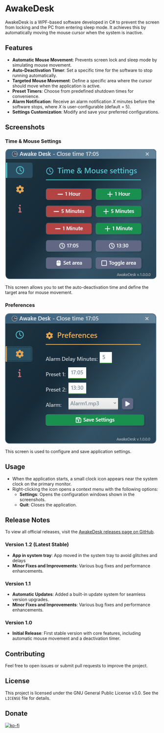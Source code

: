 ﻿# AwakeDesk

AwakeDesk is a WPF-based software developed in C# to prevent the screen from locking and the PC from entering sleep mode. It achieves this by automatically moving the mouse cursor when the system is inactive. 

## Features

- **Automatic Mouse Movement**: Prevents screen lock and sleep mode by simulating mouse movement.
- **Auto-Deactivation Timer**: Set a specific time for the software to stop running automatically.
- **Targeted Mouse Movement**: Define a specific area where the cursor should move when the application is active.
- **Preset Timers**: Choose from predefined shutdown times for convenience.
- **Alarm Notification**: Receive an alarm notification *X* minutes before the software stops, where *X* is user-configurable (default = 5).
- **Settings Customization**: Modify and save your preferred configurations.

## Screenshots

### Time & Mouse Settings
![Time & Mouse Settings](screenshots/time_mouse_settings.png)

This screen allows you to set the auto-deactivation time and define the target area for mouse movement.

### Preferences
![Preferences](screenshots/preferences_settings.png)

This screen is used to configure and save application settings.

## Usage

- When the application starts, a small clock icon appears near the system clock on the primary monitor.
- Right-clicking the icon opens a context menu with the following options:
  - **Settings**: Opens the configuration windows shown in the screenshots.
  - **Quit**: Closes the application.

## Release Notes

To view all official releases, visit the [AwakeDesk releases page on GitHub](https://github.com/giague/AwakeDesk/releases).

### Version 1.2 (Latest Stable)
- **App in system tray**: App moved in the system tray to avoid glitches and delays
- **Minor Fixes and Improvements**: Various bug fixes and performance enhancements.  

### Version 1.1
- **Automatic Updates**: Added a built-in update system for seamless version upgrades.  
- **Minor Fixes and Improvements**: Various bug fixes and performance enhancements.  

### Version 1.0  
- **Initial Release**: First stable version with core features, including automatic mouse movement and a deactivation timer.

## Contributing

Feel free to open issues or submit pull requests to improve the project.

## License

This project is licensed under the GNU General Public License v3.0. See the `LICENSE` file for details.

## Donate
[![ko-fi](https://ko-fi.com/img/githubbutton_sm.svg)](https://ko-fi.com/giague)
